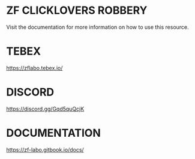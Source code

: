 # ZF CLICKLOVERS ROBBERY
Visit the documentation for more information on how to use this resource.

# TEBEX
https://zflabo.tebex.io/

# DISCORD
https://discord.gg/Gqd5quQcjK

# DOCUMENTATION
https://zf-labo.gitbook.io/docs/

